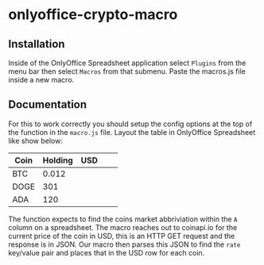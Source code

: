 # onlyoffice-crypto-macro

## Installation

Inside of the OnlyOffice Spreadsheet application select `Plugins` from the menu bar then select `Macros` from that submenu. Paste the macros.js file inside a new macro.

## Documentation
For this to work correctly you should setup the config options at the top of the function in the `macro.js` file. Layout the table in OnlyOffice Spreadsheet like show below:

| Coin | Holding | USD |   |   |
|------|---------|-----|---|---|
| BTC  | 0.012   |     |   |   |
| DOGE | 301     |     |   |   |
| ADA  | 120     |     |   |   |

The function expects to find the coins market abbriviation within the `A` column on a spreadsheet. The macro reaches out to coinapi.io for the current price of the coin in USD, this is an HTTP GET request and the response is in JSON. Our macro then parses this JSON to find the `rate` key/value pair and places that in the USD row for each coin.
